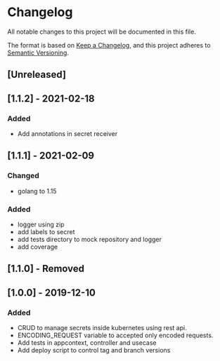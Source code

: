 # Changelog
All notable changes to this project will be documented in this file.

The format is based on [Keep a Changelog](https://keepachangelog.com/en/1.0.0/),
and this project adheres to [Semantic Versioning](https://semver.org/spec/v2.0.0.html).

## [Unreleased]

## [1.1.2] - 2021-02-18
### Added
- Add annotations in secret receiver

## [1.1.1] - 2021-02-09
### Changed
- golang to 1.15
### Added 
- logger using zip
- add labels to secret
- add tests directory to mock repository and logger
- add coverage

## [1.1.0] - Removed

## [1.0.0] - 2019-12-10
### Added
- CRUD to manage secrets inside kubernetes using rest api.
- ENCODING_REQUEST variable to accepted only encoded requests.
- Add tests in appcontext, controller and usecase
- Add deploy script to control tag and branch versions